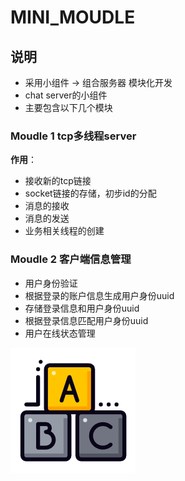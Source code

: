 # MINI_MOUDLE

## 说明

- 采用小组件 -> 组合服务器 模块化开发
- chat server的小组件
- 主要包含以下几个模块

### Moudle 1	tcp多线程server

**作用**：

- 接收新的tcp链接
- socket链接的存储，初步id的分配
- 消息的接收
- 消息的发送
- 业务相关线程的创建

### Moudle 2	客户端信息管理

- 用户身份验证
- 根据登录的账户信息生成用户身份uuid
- 存储登录信息和用户身份uuid
- 根据登录信息匹配用户身份uuid
- 用户在线状态管理

![积木](https://github.com/We15K/chat/blob/main/mini_moudle/assets/%E7%A7%AF%E6%9C%A8.png)
